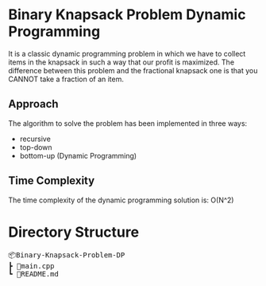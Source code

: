 # Binary Knapsack Problem Dynamic Programming

It is a classic dynamic programming problem in which we have to collect items in the knapsack in such a way that our profit is maximized. The difference between this problem and the fractional knapsack one is that
you CANNOT take a fraction of an item.

## Approach

The algorithm to solve the problem has been implemented in three ways:

- recursive
- top-down
- bottom-up (Dynamic Programming)

## Time Complexity

The time complexity of the dynamic programming solution is: O(N^2)

# Directory Structure

<pre>
📦Binary-Knapsack-Problem-DP
┣ 📜main.cpp
┗ 📜README.md
</pre>
